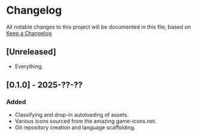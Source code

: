 
# Changelog
All notable changes to this project will be documented in this file,
based on [Keep a Changelog](https://keepachangelog.com/en/1.1.0/).

## [Unreleased]

- Everything.

## [0.1.0] - 2025-??-??

### Added

- Classifying and drop-in autoloading of assets.
- Various icons sourced from the amazing game-icons.net.
- Git repository creation and language scaffolding.
